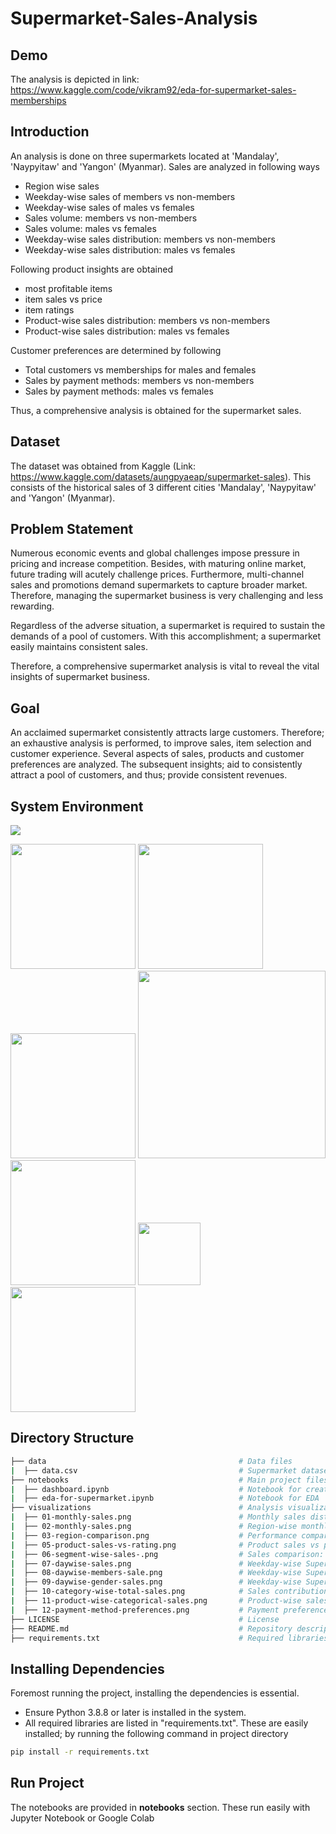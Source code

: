 # Supermarket-Sales-Analysis

## Demo
The analysis is depicted in link: https://www.kaggle.com/code/vikram92/eda-for-supermarket-sales-memberships

## Introduction
An analysis is done on three supermarkets located at 'Mandalay', 'Naypyitaw' and 'Yangon' (Myanmar). Sales are analyzed in following ways
* Region wise sales
* Weekday-wise sales of members vs non-members
* Weekday-wise sales of males vs females
* Sales volume: members vs non-members
* Sales volume: males vs females
* Weekday-wise sales distribution: members vs non-members
* Weekday-wise sales distribution: males vs females 

Following product insights are obtained 
* most profitable items 
* item sales vs price 
* item ratings
* Product-wise sales distribution: members vs non-members
* Product-wise sales distribution: males vs females

Customer preferences are determined by following 
* Total customers vs memberships for males and females
* Sales by payment methods: members vs non-members
* Sales by payment methods: males vs females

Thus, a comprehensive analysis is obtained for the supermarket sales. 

## Dataset
The dataset was obtained from Kaggle (Link: https://www.kaggle.com/datasets/aungpyaeap/supermarket-sales). This consists of the historical sales of 3 different cities 'Mandalay', 'Naypyitaw' and 'Yangon' (Myanmar). 

## Problem Statement
Numerous economic events and global challenges impose pressure in pricing and increase competition. Besides, with maturing online market, future trading will acutely challenge prices. Furthermore, multi-channel sales and promotions demand supermarkets to capture broader market. Therefore, managing the supermarket business is very challenging and less rewarding.  

Regardless of the adverse situation, a supermarket is required to sustain the demands of a pool of customers. With this accomplishment; a supermarket easily maintains consistent sales.  

Therefore, a comprehensive supermarket analysis is vital to reveal the vital insights of supermarket business. 

## Goal
An acclaimed supermarket consistently attracts large customers. Therefore; an exhaustive analysis is performed, to improve sales, item selection and customer experience. Several aspects of sales, products and customer preferences are analyzed. The subsequent insights; aid to consistently attract a pool of customers, and thus; provide consistent revenues. 

## System Environment
![](https://forthebadge.com/images/badges/made-with-python.svg)



[<img target="_blank" src="https://upload.wikimedia.org/wikipedia/commons/e/ed/Pandas_logo.svg" width=200>](https://pandas.pydata.org/)     [<img target="_blank" src="https://upload.wikimedia.org/wikipedia/commons/thumb/3/31/NumPy_logo_2020.svg/512px-NumPy_logo_2020.svg.png" width=200>](https://numpy.org/)     [<img target="_blank" src="https://matplotlib.org/_static/images/logo2.svg" width=200>](https://matplotlib.org/)     [<img target="_blank" src="https://seaborn.pydata.org/_static/logo-wide-lightbg.svg" width=300>](https://seaborn.pydata.org/)      [<img target="_blank" src="https://miro.medium.com/max/1300/1*2QUxAyr6J5hYCFgqh7j-dQ.png" width=200>](https://panel.holoviz.org/)     [<img target="_blank" src="https://holoviz.org/assets/hvplot.png" width=100>](https://hvplot.holoviz.org/)     [<img target="_blank" src="http://dev3lop.com/wp-content/uploads/2017/04/tableau-logo-tableau-software.jpg" width=200>](https://www.tableau.com/)                            


## Directory Structure

```bash
├── data                                           # Data files    
|  ├── data.csv                                    # Supermarket dataset 
├── notebooks                                      # Main project files
|  ├── dashboard.ipynb                             # Notebook for creating dashboard
|  ├── eda-for-supermarket.ipynb                   # Notebook for EDA
├── visualizations                                 # Analysis visualizations
|  ├── 01-monthly-sales.png                        # Monthly sales distribution od Supermarket
|  ├── 02-monthly-sales.png                        # Region-wise monthly sales
|  ├── 03-region-comparison.png                    # Performance comparison of regions
|  ├── 05-product-sales-vs-rating.png              # Product sales vs price vs margin
|  ├── 06-segment-wise-sales-.png                  # Sales comparison: members vs non-members & males vs females
|  ├── 07-daywise-sales.png                        # Weekday-wise Supermarket sales 
|  ├── 08-daywise-members-sale.png                 # Weekday-wise Supermarket sales: members vs non-members
|  ├── 09-daywise-gender-sales.png                 # Weekday-wise Supermarket sales: males vs females
|  ├── 10-category-wise-total-sales.png            # Sales contribution: members vs non-members & males vs females
|  ├── 11-product-wise-categorical-sales.png       # Product-wise sales contribution: members vs non-members & males vs females
|  ├── 12-payment-method-preferences.png           # Payment preferences: members vs non-members & males vs females
├── LICENSE                                        # License
├── README.md                                      # Repository description
├── requirements.txt                               # Required libraries

```

## Installing Dependencies
Foremost running the project, installing the dependencies is essential. 
* Ensure Python 3.8.8 or later is installed in the system. 
* All required libraries are listed in "requirements.txt". These are easily installed; by running the following command in project directory
```bash
pip install -r requirements.txt
```

## Run Project
The notebooks are provided in **notebooks** section. These run easily with Jupyter Notebook or Google Colab   

